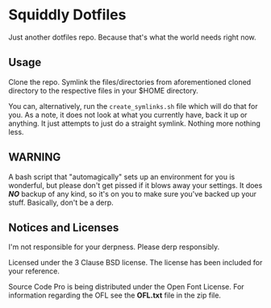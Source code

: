 # Squiddly Dotfiles
Just another <expletive> dotfiles repo. Because that's what the
world needs right now.

## Usage
Clone the repo. Symlink the files/directories from aforementioned
cloned directory to the respective files in your $HOME directory.

You can, alternatively, run the `create_symlinks.sh` file which
will do that for you. As a note, it does not look at what you
currently have, back it up or anything. It just attempts to just
do a straight symlink. Nothing more nothing less.

## WARNING
A bash script that "automagically" sets up an environment for you
is wonderful, but please don't get pissed if it blows away your
settings. It does **_NO_** backup of any kind, so it's on you
to make sure you've backed up your stuff. Basically, don't be a
derp.

## Notices and Licenses
I'm not responsible for your derpness. Please derp responsibly.

Licensed under the 3 Clause BSD license. The license has been
included for your reference.

Source Code Pro is being distributed under the Open Font License.
For information regarding the OFL see the **OFL.txt** file in the
zip file.
